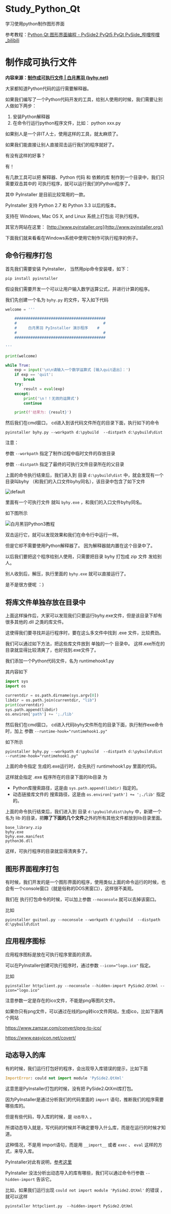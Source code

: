 # Study_Python_Qt
学习使用python制作图形界面



参考教程：[Python Qt 图形界面编程 - PySide2 PyQt5 PyQt PySide_哔哩哔哩_bilibili](https://www.bilibili.com/video/BV1cJ411R7bP?spm_id_from=333.999.0.0&vd_source=175860c1f380d469f4d87d09069257ba)





# 制作成可执行文件

**内容来源：[制作成可执行文件 | 白月黑羽 (byhy.net)](https://www.byhy.net/tut/py/etc/toexe/)**

大家都知道Python代码的运行需要解释器。

如果我们编写了一个Python代码开发的工具，给别人使用的时候，我们需要让别人做如下两步：

1. 安装Python解释器
2. 在命令行运行python程序文件，比如： python xxx.py

如果别人是一个非IT人士，使用这样的工具，就太麻烦了。

如果我们能直接让别人直接双击运行我们的程序就好了。

有没有这样的好事？

有！

有几款工具可以把 解释器、Python 代码 和 依赖的库 制作到一个目录中，我们只需要双击其中的 可执行程序，就可以运行我们的Python程序了。

其中 PyInstaller 是目前比较常用的一款。

PyInstaller 支持 Python 2.7 和 Python 3.3 以后的版本。

支持在 Windows, Mac OS X, and Linux 系统上打包出 可执行程序。

其官方网站在这里： [http://www.pyinstaller.org](http://www.pyinstaller.org/)

下面我们就来看看在Windows系统中使用它制作可执行程序的例子。





## 命令行程序打包

首先我们需要安装 PyInstaller， 当然用pip命令安装喽，如下：

```py
pip install pyinstaller
```





假设我们需要开发一个可以让用户输入数学运算公式，并进行计算的程序。

我们先创建一个名为 `byhy.py` 的文件，写入如下代码

```py
welcome = '''

    ########################################
    #                                      #
    #     白月黑羽 PyInstaller 演示程序    #
    #                                      #
    ########################################

'''

print(welcome)

while True:
    exp = input('\n\n请输入一个数学运算式 [输入quit退出]：')
    if exp == 'quit':
        break
    try:
        result = eval(exp)
    except:
        print('\n！！无效的运算式')
        continue

    print(f'结果为: {result}')
```

然后我们在cmd窗口， cd进入到该代码文件所在的目录下面，执行如下的命令

```
pyinstaller byhy.py --workpath d:\pybuild  --distpath d:\pybuild\dist
```

注意：

参数 `--workpath` 指定了制作过程中临时文件的存放目录

参数 `--distpath` 指定了最终的可执行文件目录所在的父目录

上面的命令执行结束后，我们进入到 目录 `d:\pybuild\dist` 中，就会发现有一个目录叫byhy （和我们的入口文件byhy同名），该目录中包含了如下文件

![default](.image/36257654_40577359-ee4b0fc6-6136-11e8-96b0-e7be9d3f89cd.png)

里面有一个可执行文件 就叫 `byhy.exe` ，和我们的入口文件byhy同名。

如下图所示

![白月黑羽Python3教程](.image/36257654_42426250-1f2e1f5e-8359-11e8-98b0-036a5c5b5b5f.png)

双击运行它，就可以发现效果和我们在命令行中运行一样。

但是它却不需要使用Python解释器了。 因为解释器就内置在这个目录中了。

以后我们要把这个程序给别人使用，只需要把目录 byhy 打包成 zip 文件 发给别人。

别人收到后，解压，执行里面的 `byhy.exe` 就可以直接运行了。

是不是很方便呢 ：)





## 将库文件单独存放在目录中

上面这样操作后，大家可以发现我们只要运行byhy.exe文件，但是该目录下却有很多其他的.dll 之类的库文件。

这使得我们要寻找并运行程序时，要在这么多文件中找到 .exe 文件，比较费劲。

我们可以通过如下方法，把这些库文件放到 单独的一个 目录中。 这样.exe所在的目录就显得比较清爽了，也好找到.exe文件了。

我们添加一个Python代码文件，名为 runtimehook1.py

其内容如下

```py
import sys
import os

currentdir = os.path.dirname(sys.argv[0])
libdir = os.path.join(currentdir, "lib")
print(currentdir)
sys.path.append(libdir)
os.environ['path'] += ';./lib'
```

然后我们在cmd窗口， cd进入代码byhy文件所在的目录下面，执行制作exe命令时，加上 参数 `--runtime-hook="runtimehook1.py"`

如下所示

```
pyinstaller byhy.py --workpath d:\pybuild  --distpath d:\pybuild\dist --runtime-hook="runtimehook1.py"
```

上面的命令指定 生成的.exe运行时，会先执行 runtimehook1.py 里面的代码。

这样就会指定 .exe 程序所在的目录下面的lib目录 为

- Python库搜索路径，这是由 `sys.path.append(libdir)` 指定的。
- 动态链接库文件的 搜索路径，这是由 `os.environ['path'] += ';./lib'` 指定的。

上面的命令执行结束后，我们进入到 目录 `d:\pybuild\dist\byhy` 中，新建一个名为 lib 的目录，把**除了下面的几个文件**之外的所有其他文件都放到lib目录里面。

```
base_library.zip
byhy.exe
byhy.exe.manifest
python36.dll
```

这样，可执行程序的目录就显得清爽多了。



## 图形界面程序打包

有时候，我们开发的是一个图形界面的程序，使用类似上面的命令运行的时候，也会有一个console窗口（就是俗称的DOS黑窗口），这样很不美观。

我们在 执行打包命令的时候，可以加上参数 `--noconsole` 就可以去掉该窗口。

比如

```
pyinstaller guitool.py --noconsole --workpath d:\pybuild  --distpath d:\pybuild\dist
```

## 应用程序图标

应用程序图标是放在可执行程序里面的资源。

可以在PyInstaller创建可执行程序时，通过参数 `--icon="logo.ico"` 指定。

比如

```
pyinstaller httpclient.py --noconsole --hidden-import PySide2.QtXml --icon="logo.ico"
```

注意参数一定是存在的ico文件，不能是png等图片文件。

如果你只有png文件，可以通过在线的png转ico文件网站，生成ico，比如下面两个网站

https://www.zamzar.com/convert/png-to-ico/

https://www.easyicon.net/covert/



## 动态导入的库

有的时候，我们运行打包好的程序，会出现导入库错误的提示，比如下面

```py
ImportError: could not import module 'PySide2.QtXml'
```

这意思是PyInstaller打包的时候，没有把 PySide2.QtXml库打包。

因为PyInstaller是通过分析我们的代码里面的 `import` 语句，推断我们的程序需要哪些库的。

但是有些代码，导入库的时候，是 `动态导入` 。

所谓动态导入就是，写代码的时候并不确定要导入什么库，而是在运行的时候才知道。

这种情况，不是用 import语句，而是用 `__import__` 或者 `exec` 、 `eval` 这样的方式，来导入库。

PyInstaller对此有说明，[参考这里](https://pythonhosted.org/PyInstaller/when-things-go-wrong.html#listing-hidden-imports)



PyInstaller 没法分析出动态导入的库有哪些，我们可以通过命令行参数 `--hidden-import` 告诉它。

比如，如果我们运行出现 `could not import module 'PySide2.QtXml'` 的错误 ， 就可以这样

```
pyinstaller httpclient.py  --hidden-import PySide2.QtXml
```

